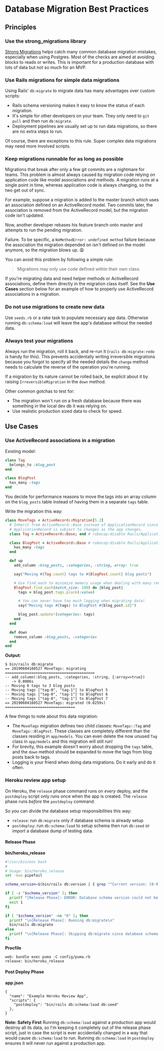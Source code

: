 # Database Migration Best Practices

## Principles

### Use the strong_migrations library
[Strong Migrations](https://github.com/ankane/strong_migrations) helps catch many common database migration mistakes, especially when using Postgres. Most of the checks are aimed at avoiding blocks to reads or writes. This is important for a production database with lots of data but not so much for an MVP. 

### Use Rails migrations for simple data migrations
Using Rails' `db:migrate` to migrate data has many advantages over custom scripts:

- Rails schema versioning makes it easy to know the status of each migration.
- It's simple for other developers on your team. They only need to `git pull` and then run `db:migrate`.
- Deployment pipelines are usually set up to run data migrations, so there are no extra steps to run.

Of course, there are exceptions to this rule. Super complex data migrations may need more involved scripts.

### Keep migrations runnable for as long as possible
Migrations that break after only a few git commits are a nightmare for teams. This problem is almost always caused by migration code relying on application code like model associations and methods. A migration runs at a single point in time, whereas application code is always changing, so the two get out of sync.

For example, suppose a migration is added to the master branch which uses an association defined on an ActiveRecord model. Two commits later, the association is removed from the ActiveRecord model, but the migration code isn't updated.

Now, another developer rebases his feature branch onto master and attempts to run the pending migration.

Failure. To be specific, a `NoMethodError: undefined method` failure because the association the migration depended on isn't defined on the model anymore, so the migration blows up. 😩

You can avoid this problem by following a simple rule:

> Migrations may only use code defined within their own class.

If you're migrating data and need helper methods or ActiveRecord associations, define them directly in the migration class itself. See the **Use Cases** section below for an example of how to properly use ActiveRecord associations in a migration.


### Do not use migrations to create new data
Use `seeds.rb` or a rake task to populate necessary app data. Otherwise running `db:schema:load` will leave the app's database without the needed data.

### Always test your migrations
Always run the migration, roll it back, and re-run it (`rails db:migrate:redo` is handy for this). This prevents accidentally writing irreversible migrations because you forgot to specify all the needed details the `change` method needs to calculate the reverse of the operation you're running.

If a migration by its nature cannot be rolled back, be explicit about it by raising `IrreversibleMigration` in the `down` method.

Other common gotchas to test for:
- The migration won't run on a fresh database because there was something in the local dev db it was relying on.
- Use realistic production sized data to check for speed.

## Use Cases

### Use ActiveRecord associations in a migration

Existing model:

```ruby
class Tag
  belongs_to :blog_post
end

class BlogPost
  has_many :tags
end
```

You decide for performance reasons to move the tags into an array column on the `blog_posts` table instead of having them in a separate `tags` table.

Write the migration this way:

```ruby
class MoveTags < ActiveRecord::Migration[5.2]
  # Inherit from ActiveRecord::Base instead of ApplicationRecord since the
  # ApplicationRecord is subject to changes as the app changes.
  class Tag < ActiveRecord::Base; end # rubocop:disable Rails/ApplicationRecord

  class BlogPost < ActiveRecord::Base # rubocop:disable Rails/ApplicationRecord
    has_many :tags
  end

  def up
    add_column :blog_posts, :categories, :string, array: true

    say("Moving #{Tag.count} tags to #{BlogPost.count} blog posts")

    # Use find_each to minimize memory usage when dealing with many records
    BlogPost.find_each(batch_size: 100) do |blog_post|
      tags = blog_post.tags.pluck(:value)

      # You can never have too much logging when migrating data!
      say("Moving tags #{tags} to BlogPost #{blog_post.id}")

      blog_post.update!(categories: tags)
    end
  end

  def down
    remove_column :blog_posts, :categories
  end
end
```

**Output:**
```
$ bin/rails db:migrate
== 20190604160527 MoveTags: migrating =========================================
-- add_column(:blog_posts, :categories, :string, {:array=>true})
   -> 0.0006s
-- Moving 6 tags to 3 blog posts
-- Moving tags ["tag-0", "tag-1"] to BlogPost 5
-- Moving tags ["tag-0", "tag-1"] to BlogPost 6
-- Moving tags ["tag-0", "tag-1"] to BlogPost 7
== 20190604160527 MoveTags: migrated (0.0259s) ================================
```

A few things to note about this data migration:
- The `MoveTags` migration defines two child classes: `MoveTags::Tag` and `MoveTags::BlogPost`. These classes are completely different than the classes residing in `app/models`. You can even delete the now unused `Tag` class in `app/models` and this migration will still run!
- For brevity, this example doesn't worry about dropping the `tags` table, and the `down` method should be expanded to move the tags from blog posts back to tags.
- Logging is your friend when doing data migrations. Do it early and do it often.

### Heroku review app setup
On Heroku, the `release` phase command runs on _every_ deploy, and the `postdeploy` script only runs once when the app is created. The `release` phase runs _before_ the `postdeploy` command.

So you can divide the database setup responsibilities this way:
- `release`: run `db:migrate` only if database schema is already setup
- `postdeploy`: run `db:schema:load` to setup schema then run `db:seed` or import a database dump of testing data.

#### Release Phase

**bin/heroku_release**
```bash
#!/usr/bin/env bash
#
# Usage: bin/heroku_release
set -euo pipefail

schema_version=$(bin/rails db:version | { grep "^Current version: [0-9]\\+$" || true; } | tr -s ' ' | cut -d ' ' -f3)

if [ -z "$schema_version" ]; then
  printf "[Release Phase]: ERROR: Database schema version could not be determined. Does the database exist?\n"
  exit 1
fi

if [ "$schema_version" -ne "0" ]; then
  printf "\n[Release Phase]: Running db:migrate\n"
  bin/rails db:migrate
else
  printf "\n[Release Phase]: Skipping db:migrate since database schema is not setup yet.\n"
fi
```

**Procfile**
```
web: bundle exec puma -C config/puma.rb
release: bin/heroku_release
```

#### Post Deploy Phase
**app.json**
```
{
  "name": "Example Heroku Review App",
  "scripts": {
    "postdeploy": "bin/rails db:schema:load db:seed"
  },
}
```

**Note: Safety First**
Running `db:schema:load` against a production app would destroy all its data, so I'm keeping it completely out of the release phase script, just in case the script is ever accidentally changed in a way that would cause `db:schema:load` to run. Running `db:schema:load` in `postdeploy` ensures it will never run against a production app.
